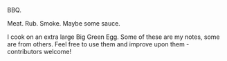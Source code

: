 BBQ.

Meat. Rub. Smoke. Maybe some sauce.

I cook on an extra large Big Green Egg. Some of these are my notes, some are from others. Feel free to use them and improve upon them - contributors welcome!
